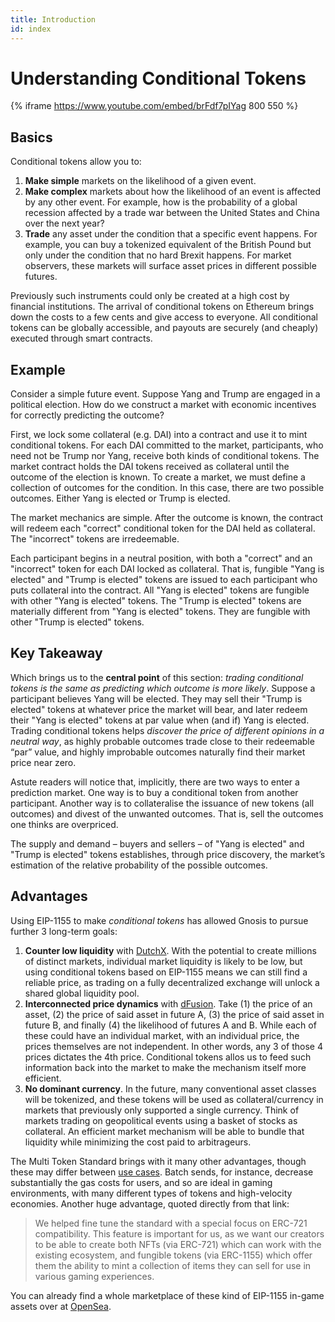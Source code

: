 ```yaml
---
title: Introduction
id: index
---
```


# Understanding Conditional Tokens

{% iframe https://www.youtube.com/embed/brFdf7pIYag 800 550 %}

## Basics

Conditional tokens allow you to:

1. **Make simple** markets on the likelihood of a given event.
2. **Make complex** markets about how the likelihood of an event is affected by any other event. For example, how is the probability of a global recession affected by a trade war between the United States and China over the next year?
3. **Trade** any asset under the condition that a specific event happens. For example, you can buy a tokenized equivalent of the British Pound but only under the condition that no hard Brexit happens. For market observers, these markets will surface asset prices in different possible futures.

Previously such instruments could only be created at a high cost by financial institutions. The arrival of conditional tokens on Ethereum brings down the costs to a few cents and give access to everyone. All conditional tokens can be globally accessible, and payouts are securely (and cheaply) executed through smart contracts.

## Example

Consider a simple future event. Suppose Yang and Trump are engaged in a political election. How do we construct a market with economic incentives for correctly predicting the outcome?

First, we lock some collateral (e.g. DAI) into a contract and use it to mint conditional tokens. For each DAI committed to the market, participants, who need not be Trump nor Yang, receive both kinds of conditional tokens. The market contract holds the DAI tokens received as collateral until the outcome of the election is known. To create a market, we must define a collection of outcomes for the condition. In this case, there are two possible outcomes. Either Yang is elected or Trump is elected.

The market mechanics are simple. After the outcome is known, the contract will redeem each "correct" conditional token for the DAI held as collateral. The "incorrect" tokens are irredeemable.

Each participant begins in a neutral position, with both a "correct" and an "incorrect" token for each DAI locked as collateral. That is, fungible "Yang is elected" and "Trump is elected" tokens are issued to each participant who puts collateral into the contract. All "Yang is elected" tokens are fungible with other "Yang is elected" tokens. The "Trump is elected" tokens are materially different from "Yang is elected" tokens. They are fungible with other "Trump is elected" tokens.

## Key Takeaway

Which brings us to the **central point** of this section: _trading conditional tokens is the same as predicting which outcome is more likely_. Suppose a participant believes Yang will be elected. They may sell their "Trump is elected" tokens at whatever price the market will bear, and later redeem their "Yang is elected" tokens at par value when (and if) Yang is elected. Trading conditional tokens helps _discover the price of different opinions in a neutral way_, as highly probable outcomes trade close to their redeemable “par” value, and highly improbable outcomes naturally find their market price near zero. 

Astute readers will notice that, implicitly, there are two ways to enter a prediction market. One way is to buy a conditional token from another participant. Another way is to collateralise the issuance of new tokens (all outcomes) and divest of the unwanted outcomes. That is, sell the outcomes one thinks are overpriced.

The supply and demand – buyers and sellers – of "Yang is elected" and "Trump is elected" tokens establishes, through price discovery, the market’s estimation of the relative probability of the possible outcomes. 

## Advantages

Using EIP-1155 to make _conditional tokens_ has allowed Gnosis to pursue further 3 long-term goals:

1. **Counter low liquidity** with [DutchX](https://www.reddit.com/r/ethereum/comments/a3expm/slowtrade_is_live_on_mainnet_or_why_we_build_the/). With the potential to create millions of distinct markets, individual market liquidity is likely to be low, but using conditional tokens based on EIP-1155 means we can still find a reliable price, as trading on a fully decentralized exchange will unlock a shared global liquidity pool.
2. **Interconnected price dynamics** with [dFusion](https://github.com/gnosis/dex-research). Take (1) the price of an asset, (2) the price of said asset in future A, (3) the price of said asset in future B, and finally (4) the likelihood of futures A and B. While each of these could have an individual market, with an individual price, the prices themselves are not independent. In other words, any 3 of those 4 prices dictates the 4th price. Conditional tokens allos us to feed such information back into the market to make the mechanism itself more efficient.
3. **No dominant currency**. In the future, many conventional asset classes will be tokenized, and these tokens will be used as collateral/currency in markets that previously only supported a single currency. Think of markets trading on geopolitical events using a basket of stocks as collateral. An efficient market mechanism will be able to bundle that liquidity while minimizing the cost paid to arbitrageurs.

The Multi Token Standard brings with it many other advantages, though these may differ between [use cases](https://medium.com/sandbox-game/erc-1155-a-new-standard-for-the-sandbox-c95ee1e45072). Batch sends, for instance, decrease substantially the gas costs for users, and so are ideal in gaming environments, with many different types of tokens and high-velocity economies. Another huge advantage, quoted directly from that link:

> We helped fine tune the standard with a special focus on ERC-721 compatibility. This feature is important for us, as we want our creators to be able to create both NFTs (via ERC-721) which can work with the existing ecosystem, and fungible tokens (via ERC-1155) which offer them the ability to mint a collection of items they can sell for use in various gaming experiences.

You can already find a whole marketplace of these kind of EIP-1155 in-game assets over at [OpenSea](https://medium.com/opensea/now-open-erc-1155-marketplace-816257ab0da7).